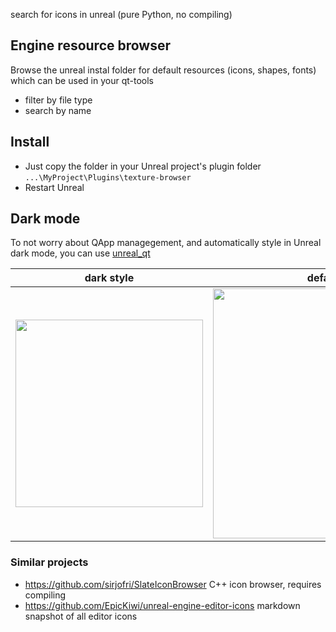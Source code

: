 search for icons in unreal (pure Python, no compiling)  

## Engine resource browser
Browse the unreal instal folder for default resources (icons, shapes, fonts) which can be used in your qt-tools  
- filter by file type
- search by name


## Install
- Just copy the folder in your Unreal project's plugin folder `...\MyProject\Plugins\texture-browser`
- Restart Unreal

## Dark mode
To not worry about QApp managegement, and automatically style in Unreal dark mode, you can use [unreal_qt](https://github.com/hannesdelbeke/unreal_qt) 

| dark style | default style |
| -- | -- |
| <img src="https://github.com/hannesdelbeke/texture-browser-unreal-plugin/assets/3758308/29b35d56-da78-4263-b8bb-08c24c072ae9" width="300"/> | <img src="https://user-images.githubusercontent.com/3758308/191581830-d0a527ec-cd5a-4724-9454-60f418bd93f0.png" width="400"/> |

### Similar projects
- https://github.com/sirjofri/SlateIconBrowser C++ icon browser, requires compiling  
- https://github.com/EpicKiwi/unreal-engine-editor-icons markdown snapshot of all editor icons 
